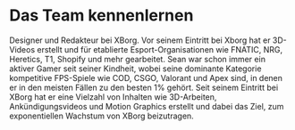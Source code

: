 # Das Team kennenlernen

Designer und Redakteur bei XBorg. Vor seinem Eintritt bei Xborg hat er 3D-Videos erstellt und für etablierte Esport-Organisationen wie FNATIC, NRG, Heretics, T1, Shopify und mehr gearbeitet. Sean war schon immer ein aktiver Gamer seit seiner Kindheit, wobei seine dominante Kategorie kompetitive FPS-Spiele wie COD, CSGO, Valorant und Apex sind, in denen er in den meisten Fällen zu den besten 1% gehört. Seit seinem Eintritt bei XBorg hat er eine Vielzahl von Inhalten wie 3D-Arbeiten, Ankündigungsvideos und Motion Graphics erstellt und dabei das Ziel, zum exponentiellen Wachstum von XBorg beizutragen.